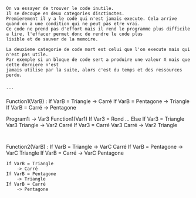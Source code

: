     On va essayer de trouver le code inutile.
    Il se decoupe en deux categories disctinctes.
    Premierement il y a le code qui n'est jamais execute. Cela arrive quand on a une condition qui ne peut pas etre vrai.
    Ce code ne prend pas d'effort mais il rend le programme plus difficile a lire, l'effacer permet donc de rendre le code plus
    lisible et de sauver de la memoire.

    La deuxieme categorie de code mort est celui que l'on execute mais qui n'est pas utile.
    Par exemple si un bloque de code sert a produire une valeur X mais que cette derniere n'est
    jamais utilise par la suite, alors c'est du temps et des ressources perdu.


    ```
Function1(VarB) :
    If VarB = Triangle
        -> Carré
    If VarB = Pentagone
        -> Triangle
    If VarB = Carré
        -> Pentagone


Program1:
    -> Var3 Function1(Var1)
    If Var3 = Rond
        ...
    Else
        If Var3 = Triangle
            Var3 Triangle -> Var2 Carré
        If Var3 = Carré
            Var3 Carré -> Var2 Triangle
   ```


```
Function2(VarB) :
    If VarB = Triangle
        -> VarC Carré
    If VarB = Pentagone
        -> VarC Triangle
    If VarB = Carré
        -> VarC Pentagone

    If VarB = Triangle
        -> Carré
    If VarB = Pentagone
        -> Triangle
    If VarB = Carré
        -> Pentagone
```

